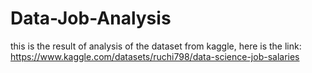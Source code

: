 # Data-Job-Analysis
this is the result of analysis of the dataset from kaggle, here is the link: https://www.kaggle.com/datasets/ruchi798/data-science-job-salaries
